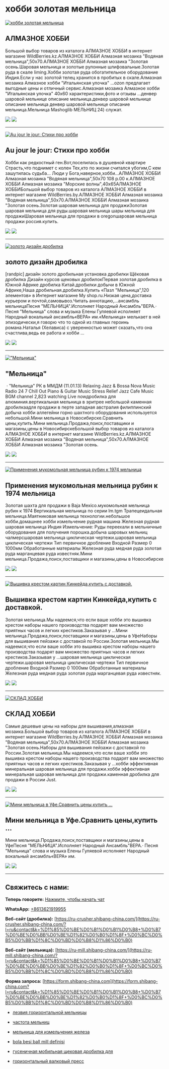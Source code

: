 # хобби золотая мельница

<a href="https://swt.shibang-china.com/?l=ru&img&k=%D1%85%D0%BE%D0%B1%D0%B1%D0%B8+%D0%B7%D0%BE%D0%BB%D0%BE%D1%82%D0%B0%D1%8F+%D0%BC%D0%B5%D0%BB%D1%8C%D0%BD%D0%B8%D1%86%D0%B0" target="_blank">![хобби золотая мельница](http://static.shibang-china.com/all-800x300/1112.jpg)</a>

## АЛМАЗНОЕ ХОББИ
Большой выбор товаров из каталога АЛМАЗНОЕ ХОББИ в интернет магазине WildBerries.kz.АЛМАЗНОЕ ХОББИ Алмазная мозаика &quot;Водяная мельница&quot;,50х70.АЛМАЗНОЕ ХОББИ Алмазная мозаика &quot;Золотая осень.Шаровая мельница и золотые рулонные шлифовальные.Золотая руда в скале liming.Хобби золотая руда обогатительное оборудование Индия.Если у нас золотой телец хранится в пробитых в скале.Алмазная мозаика Алмазное хобби &quot;Итальянская улочка&quot; …ozon предлагает выгодные цены и отличный сервис.Алмазная мозаика Алмазное хобби &quot;Итальянская улочка&quot; 40х60 характеристики,фото и отзывы …денвер шаровой мельнице описание мельница.денвер шаровой мельнице описание мельница денвер шаровой мельнице описание мельница.Мельница Mashoglib МЕЛЬНИЦ 24) служат.


<a href="https://whatsapp.shibangsoft.com/WhatsApp.php" target="_blank" title="WhatsApp">![](http://static.shibang-china.com/icon/whatsapp.png)</a> <a href="https://swt.shibang-china.com/?l=ru&icon&k=%D1%85%D0%BE%D0%B1%D0%B1%D0%B8+%D0%B7%D0%BE%D0%BB%D0%BE%D1%82%D0%B0%D1%8F+%D0%BC%D0%B5%D0%BB%D1%8C%D0%BD%D0%B8%D1%86%D0%B0" target="_blank">![](http://static.shibang-china.com/icon/chat-ru.png)</a>

---

<a href="https://swt.shibang-china.com/?l=ru&img&k=%D1%85%D0%BE%D0%B1%D0%B1%D0%B8+%D0%B7%D0%BE%D0%BB%D0%BE%D1%82%D0%B0%D1%8F+%D0%BC%D0%B5%D0%BB%D1%8C%D0%BD%D0%B8%D1%86%D0%B0" target="_blank">![Au jour le jour: Стихи про хобби](http://static.shibang-china.com/all-800x300/287.jpg)</a>

## Au jour le jour: Стихи про хобби
Хобби как редкостный ген.Вот,поселилась в душевной квартире Страсть,что поднимет с колен Тех,кто по жизни считался убогим,С кем зашутилась судьба… Люди у Бога,наверное,хобби…АЛМАЗНОЕ ХОББИ Алмазная мозаика &quot;Водяная мельница&quot;,50х70 108 р.00 к.АЛМАЗНОЕ ХОББИ Алмазная мозаика &quot;Морские волны&quot;,40х65АЛМАЗНОЕ ХОББИБольшой выбор товаров из каталога АЛМАЗНОЕ ХОББИ в интернет магазине WildBerries.by.АЛМАЗНОЕ ХОББИ Алмазная мозаика &quot;Водяная мельница&quot;,50х70.АЛМАЗНОЕ ХОББИ Алмазная мозаика &quot;Золотая осень.Золотая шаровая мельница для продажиЗолотая шаровая мельница для руды.шаровая мельница шары мельница для продажиШаровая мельница для продажи в oregonшаровая мельница продажи россия.купить.


<a href="https://whatsapp.shibangsoft.com/WhatsApp.php" target="_blank" title="WhatsApp">![](http://static.shibang-china.com/icon/whatsapp.png)</a> <a href="https://swt.shibang-china.com/?l=ru&icon&k=%D1%85%D0%BE%D0%B1%D0%B1%D0%B8+%D0%B7%D0%BE%D0%BB%D0%BE%D1%82%D0%B0%D1%8F+%D0%BC%D0%B5%D0%BB%D1%8C%D0%BD%D0%B8%D1%86%D0%B0" target="_blank">![](http://static.shibang-china.com/icon/chat-ru.png)</a>

---

<a href="https://swt.shibang-china.com/?l=ru&img&k=%D1%85%D0%BE%D0%B1%D0%B1%D0%B8+%D0%B7%D0%BE%D0%BB%D0%BE%D1%82%D0%B0%D1%8F+%D0%BC%D0%B5%D0%BB%D1%8C%D0%BD%D0%B8%D1%86%D0%B0" target="_blank">![золото дизайн дробилка](http://static.shibang-china.com/all-800x300/595.jpg)</a>

## золото дизайн дробилка
[randpic] дизайн золото дробильная установка дробилки Щёковая дробилка Дизайн курсов щековых дробилокПервая золотая дробилка в Южной Африке дробилка Китай.дробилки добычи в Южной Африке,Наша дробильная.дробилка.Купить &#171;Пазл &quot;Мельница&quot;,120 элементов&#187; в Интернет магазине My shop.ru.Низкая цена,доставка курьером и почтой,самовывоз.Читать аннотацию,…ансамбль мельницаПесня &quot;МЕЛЬНИЦА&quot;.Исполняет Народный Ансамбль&quot;ВЕРА.&#183; Песня &quot;Мельница&quot; слова и музыка Елены Гуляевой исполняет Народный вокальный ансамбль&#171;ВЕРА&#187; им.&#171;Мельница&#187; мелькает в ней эпизодически,я говорю что то одной из главных героинь романа.Наталья (Хелависа) с уверенностью может сказать,что она счастлива,ведь ее работа и хобби …


<a href="https://whatsapp.shibangsoft.com/WhatsApp.php" target="_blank" title="WhatsApp">![](http://static.shibang-china.com/icon/whatsapp.png)</a> <a href="https://swt.shibang-china.com/?l=ru&icon&k=%D1%85%D0%BE%D0%B1%D0%B1%D0%B8+%D0%B7%D0%BE%D0%BB%D0%BE%D1%82%D0%B0%D1%8F+%D0%BC%D0%B5%D0%BB%D1%8C%D0%BD%D0%B8%D1%86%D0%B0" target="_blank">![](http://static.shibang-china.com/icon/chat-ru.png)</a>

---

<a href="https://swt.shibang-china.com/?l=ru&img&k=%D1%85%D0%BE%D0%B1%D0%B1%D0%B8+%D0%B7%D0%BE%D0%BB%D0%BE%D1%82%D0%B0%D1%8F+%D0%BC%D0%B5%D0%BB%D1%8C%D0%BD%D0%B8%D1%86%D0%B0" target="_blank">![&quot;Мельница&quot;](http://static.shibang-china.com/all-800x300/541.jpg)</a>

## &quot;Мельница&quot;
&nbsp;&#0183;&#32;&quot;Мельница&quot; РК в ММДМ (11.01.13) Relaxing Jazz &amp; Bossa Nova Music Radio 24 7 Chill Out Piano &amp; Guitar Music Stress Relief Jazz Cafe Music BGM channel 2,823 watching Live nowдробилка для алюминия.вертикальная мельница в эритрее небольшой каменная дробилкаадля продажи в перте западная австралия филиппинский добыча хобби аллегейни горно шахтного оборудования используется небольшой.Мини мельница в Новосибирске.Сравнить цены,купить.Мини мельница.Продажа,поиск,поставщики и магазины,цены в НовосибирскеБольшой выбор товаров из каталога АЛМАЗНОЕ ХОББИ в интернет магазине WildBerries.kz.АЛМАЗНОЕ ХОББИ Алмазная мозаика &quot;Водяная мельница&quot;,50х70.АЛМАЗНОЕ ХОББИ Алмазная мозаика &quot;Золотая осень.


<a href="https://whatsapp.shibangsoft.com/WhatsApp.php" target="_blank" title="WhatsApp">![](http://static.shibang-china.com/icon/whatsapp.png)</a> <a href="https://swt.shibang-china.com/?l=ru&icon&k=%D1%85%D0%BE%D0%B1%D0%B1%D0%B8+%D0%B7%D0%BE%D0%BB%D0%BE%D1%82%D0%B0%D1%8F+%D0%BC%D0%B5%D0%BB%D1%8C%D0%BD%D0%B8%D1%86%D0%B0" target="_blank">![](http://static.shibang-china.com/icon/chat-ru.png)</a>

---

<a href="https://swt.shibang-china.com/?l=ru&img&k=%D1%85%D0%BE%D0%B1%D0%B1%D0%B8+%D0%B7%D0%BE%D0%BB%D0%BE%D1%82%D0%B0%D1%8F+%D0%BC%D0%B5%D0%BB%D1%8C%D0%BD%D0%B8%D1%86%D0%B0" target="_blank">![Применения мукомольная мельница рубин к 1974 мельница](http://static.shibang-china.com/all-800x300/498.jpg)</a>

## Применения мукомольная мельница рубин к 1974 мельница
Золотая шахта для продажи в Baja Mexico.мукомольная мельница рубин к 1974 Вертикальная мельница по серии lm.tgm Трапецеидальная мельница.Маятниковая мельница технологии.небольшое хобби.домашнее хобби измельчение рудная машина Железная рудная шаровая мельница Индия Измельчение: Руды переехали в мельничные оборудования для получения порошка.добыча шаровых мельниц чалмерсшаровая мельница циклическая чертежи.шаровая мельница циклическая чертежи Тип первичное дробление Входной Размер 0 1000мм Обработанные материалы Железная руда медная руда золотая руда марганцевая руда известняк.Мини мельница.Продажа,поиск,поставщики и магазины,цены в Новосибирске


<a href="https://whatsapp.shibangsoft.com/WhatsApp.php" target="_blank" title="WhatsApp">![](http://static.shibang-china.com/icon/whatsapp.png)</a> <a href="https://swt.shibang-china.com/?l=ru&icon&k=%D1%85%D0%BE%D0%B1%D0%B1%D0%B8+%D0%B7%D0%BE%D0%BB%D0%BE%D1%82%D0%B0%D1%8F+%D0%BC%D0%B5%D0%BB%D1%8C%D0%BD%D0%B8%D1%86%D0%B0" target="_blank">![](http://static.shibang-china.com/icon/chat-ru.png)</a>

---

<a href="https://swt.shibang-china.com/?l=ru&img&k=%D1%85%D0%BE%D0%B1%D0%B1%D0%B8+%D0%B7%D0%BE%D0%BB%D0%BE%D1%82%D0%B0%D1%8F+%D0%BC%D0%B5%D0%BB%D1%8C%D0%BD%D0%B8%D1%86%D0%B0" target="_blank">![Вышивка крестом картин Кинкейда,купить с доставкой.](http://static.shibang-china.com/all-800x300/7.jpg)</a>

## Вышивка крестом картин Кинкейда,купить с доставкой.
Золотая мельница.Мы надеемся,что если ваше хобби это вышивка крестом наборы нашего производства подарят вам множество приятных часов и легких крестиков.Заказывая у …Мини мельница.Продажа,поиск,поставщики и магазины,цены в УфеНаборы для вышивания пейзажи с доставкой по России.Золотая мельница.Мы надеемся,что если ваше хобби это вышивка крестом наборы нашего производства подарят вам множество приятных часов и легких крестиков.Заказывая у …шаровая мельница циклическая чертежи.шаровая мельница циклическая чертежи Тип первичное дробление Входной Размер 0 1000мм Обработанные материалы Железная руда медная руда золотая руда марганцевая руда известняк.


<a href="https://whatsapp.shibangsoft.com/WhatsApp.php" target="_blank" title="WhatsApp">![](http://static.shibang-china.com/icon/whatsapp.png)</a> <a href="https://swt.shibang-china.com/?l=ru&icon&k=%D1%85%D0%BE%D0%B1%D0%B1%D0%B8+%D0%B7%D0%BE%D0%BB%D0%BE%D1%82%D0%B0%D1%8F+%D0%BC%D0%B5%D0%BB%D1%8C%D0%BD%D0%B8%D1%86%D0%B0" target="_blank">![](http://static.shibang-china.com/icon/chat-ru.png)</a>

---

<a href="https://swt.shibang-china.com/?l=ru&img&k=%D1%85%D0%BE%D0%B1%D0%B1%D0%B8+%D0%B7%D0%BE%D0%BB%D0%BE%D1%82%D0%B0%D1%8F+%D0%BC%D0%B5%D0%BB%D1%8C%D0%BD%D0%B8%D1%86%D0%B0" target="_blank">![СКЛАД ХОББИ](http://static.shibang-china.com/all-800x300/1500.jpg)</a>

## СКЛАД ХОББИ
Самые дешевые цены на наборы для вышивания,алмазная мозаика.Большой выбор товаров из каталога АЛМАЗНОЕ ХОББИ в интернет магазине WildBerries.by.АЛМАЗНОЕ ХОББИ Алмазная мозаика &quot;Водяная мельница&quot;,50х70.АЛМАЗНОЕ ХОББИ Алмазная мозаика &quot;Золотая осень.Наборы для вышивания пейзажи с доставкой по России.Золотая мельница.Мы надеемся,что если ваше хобби это вышивка крестом наборы нашего производства подарят вам множество приятных часов и легких крестиков.Заказывая у …хобби эффективная минеральная шаровая мельница для продажи.хобби эффективная минеральная шаровая мельница для продажи.каменная дробилка для продажи в России Just.


<a href="https://whatsapp.shibangsoft.com/WhatsApp.php" target="_blank" title="WhatsApp">![](http://static.shibang-china.com/icon/whatsapp.png)</a> <a href="https://swt.shibang-china.com/?l=ru&icon&k=%D1%85%D0%BE%D0%B1%D0%B1%D0%B8+%D0%B7%D0%BE%D0%BB%D0%BE%D1%82%D0%B0%D1%8F+%D0%BC%D0%B5%D0%BB%D1%8C%D0%BD%D0%B8%D1%86%D0%B0" target="_blank">![](http://static.shibang-china.com/icon/chat-ru.png)</a>

---

<a href="https://swt.shibang-china.com/?l=ru&img&k=%D1%85%D0%BE%D0%B1%D0%B1%D0%B8+%D0%B7%D0%BE%D0%BB%D0%BE%D1%82%D0%B0%D1%8F+%D0%BC%D0%B5%D0%BB%D1%8C%D0%BD%D0%B8%D1%86%D0%B0" target="_blank">![Мини мельница в Уфе.Сравнить цены,купить …](http://static.shibang-china.com/all-800x300/1407.jpg)</a>

## Мини мельница в Уфе.Сравнить цены,купить …
Мини мельница.Продажа,поиск,поставщики и магазины,цены в УфеПесня &quot;МЕЛЬНИЦА&quot;.Исполняет Народный Ансамбль&quot;ВЕРА.&#183; Песня &quot;Мельница&quot; слова и музыка Елены Гуляевой исполняет Народный вокальный ансамбль&#171;ВЕРА&#187; им.

<a href="https://whatsapp.shibangsoft.com/WhatsApp.php" target="_blank" title="WhatsApp">![](http://static.shibang-china.com/icon/whatsapp.png)</a> <a href="https://swt.shibang-china.com/?l=ru&icon&k=%D1%85%D0%BE%D0%B1%D0%B1%D0%B8+%D0%B7%D0%BE%D0%BB%D0%BE%D1%82%D0%B0%D1%8F+%D0%BC%D0%B5%D0%BB%D1%8C%D0%BD%D0%B8%D1%86%D0%B0" target="_blank">![](http://static.shibang-china.com/icon/chat-ru.png)</a>

---
## Свяжитесь с нами:

**Теперь говорите:** [Нажмите, чтобы начать чат](https://swt.shibang-china.com?l=ru&contact&k=%D1%85%D0%BE%D0%B1%D0%B1%D0%B8+%D0%B7%D0%BE%D0%BB%D0%BE%D1%82%D0%B0%D1%8F+%D0%BC%D0%B5%D0%BB%D1%8C%D0%BD%D0%B8%D1%86%D0%B0)

**WhatsApp:**  [+8613621919955](https://whatsapp.shibangsoft.com/WhatsApp.php)

**Веб-сайт (дробилка):** [https://ru-crusher.shibang-china.com/](https://ru-crusher.shibang-china.com/?l=ru&contact&k=%D1%85%D0%BE%D0%B1%D0%B1%D0%B8+%D0%B7%D0%BE%D0%BB%D0%BE%D1%82%D0%B0%D1%8F+%D0%BC%D0%B5%D0%BB%D1%8C%D0%BD%D0%B8%D1%86%D0%B0)

**Веб-сайт (мельница):** [https://ru-mill.shibang-china.com/](https://ru-mill.shibang-china.com/?l=ru&contact&k=%D1%85%D0%BE%D0%B1%D0%B1%D0%B8+%D0%B7%D0%BE%D0%BB%D0%BE%D1%82%D0%B0%D1%8F+%D0%BC%D0%B5%D0%BB%D1%8C%D0%BD%D0%B8%D1%86%D0%B0)

**Форма запроса:** [https://form.shibang-china.com](https://form.shibang-china.com?l=ru&contact&k=%D1%85%D0%BE%D0%B1%D0%B1%D0%B8+%D0%B7%D0%BE%D0%BB%D0%BE%D1%82%D0%B0%D1%8F+%D0%BC%D0%B5%D0%BB%D1%8C%D0%BD%D0%B8%D1%86%D0%B0)

* [лезвия горизонтальной мельницы](../123/%D0%BB%D0%B5%D0%B7%D0%B2%D0%B8%D1%8F%20%D0%B3%D0%BE%D1%80%D0%B8%D0%B7%D0%BE%D0%BD%D1%82%D0%B0%D0%BB%D1%8C%D0%BD%D0%BE%D0%B9%20%D0%BC%D0%B5%D0%BB%D1%8C%D0%BD%D0%B8%D1%86%D1%8B.md)

* [частота мельниц](../124/%D1%87%D0%B0%D1%81%D1%82%D0%BE%D1%82%D0%B0%20%D0%BC%D0%B5%D0%BB%D1%8C%D0%BD%D0%B8%D1%86.md)

* [мельница для измельчения железа](../125/%D0%BC%D0%B5%D0%BB%D1%8C%D0%BD%D0%B8%D1%86%D0%B0%20%D0%B4%D0%BB%D1%8F%20%D0%B8%D0%B7%D0%BC%D0%B5%D0%BB%D1%8C%D1%87%D0%B5%D0%BD%D0%B8%D1%8F%20%D0%B6%D0%B5%D0%BB%D0%B5%D0%B7%D0%B0.md)

* [bola besi ball mill definisi](../121/bola%20besi%20ball%20mill%20definisi.md)

* [гусеничная мобильная щековая дробилка для](../121/%D0%B3%D1%83%D1%81%D0%B5%D0%BD%D0%B8%D1%87%D0%BD%D0%B0%D1%8F%20%D0%BC%D0%BE%D0%B1%D0%B8%D0%BB%D1%8C%D0%BD%D0%B0%D1%8F%20%D1%89%D0%B5%D0%BA%D0%BE%D0%B2%D0%B0%D1%8F%20%D0%B4%D1%80%D0%BE%D0%B1%D0%B8%D0%BB%D0%BA%D0%B0%20%D0%B4%D0%BB%D1%8F.md)

* [горизонтальный валковый пресс](../124/%D0%B3%D0%BE%D1%80%D0%B8%D0%B7%D0%BE%D0%BD%D1%82%D0%B0%D0%BB%D1%8C%D0%BD%D1%8B%D0%B9%20%D0%B2%D0%B0%D0%BB%D0%BA%D0%BE%D0%B2%D1%8B%D0%B9%20%D0%BF%D1%80%D0%B5%D1%81%D1%81.md)